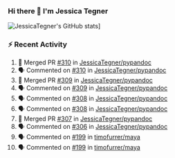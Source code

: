 ### Hi there 👋 I'm Jessica Tegner

![JessicaTegner's GitHub stats](https://github-readme-stats.vercel.app/api?username=jessicategner)]


### :zap: Recent Activity

<!--START_SECTION:activity-->
1. 🎉 Merged PR [#310](https://github.com/JessicaTegner/pypandoc/pull/310) in [JessicaTegner/pypandoc](https://github.com/JessicaTegner/pypandoc)
2. 🗣 Commented on [#310](https://github.com/JessicaTegner/pypandoc/issues/310) in [JessicaTegner/pypandoc](https://github.com/JessicaTegner/pypandoc)
3. 🎉 Merged PR [#309](https://github.com/JessicaTegner/pypandoc/pull/309) in [JessicaTegner/pypandoc](https://github.com/JessicaTegner/pypandoc)
4. 🗣 Commented on [#309](https://github.com/JessicaTegner/pypandoc/issues/309) in [JessicaTegner/pypandoc](https://github.com/JessicaTegner/pypandoc)
5. 🗣 Commented on [#308](https://github.com/JessicaTegner/pypandoc/issues/308) in [JessicaTegner/pypandoc](https://github.com/JessicaTegner/pypandoc)
6. 🗣 Commented on [#308](https://github.com/JessicaTegner/pypandoc/issues/308) in [JessicaTegner/pypandoc](https://github.com/JessicaTegner/pypandoc)
7. 🎉 Merged PR [#307](https://github.com/JessicaTegner/pypandoc/pull/307) in [JessicaTegner/pypandoc](https://github.com/JessicaTegner/pypandoc)
8. 🗣 Commented on [#306](https://github.com/JessicaTegner/pypandoc/issues/306) in [JessicaTegner/pypandoc](https://github.com/JessicaTegner/pypandoc)
9. 🗣 Commented on [#199](https://github.com/timofurrer/maya/issues/199) in [timofurrer/maya](https://github.com/timofurrer/maya)
10. 🗣 Commented on [#199](https://github.com/timofurrer/maya/issues/199) in [timofurrer/maya](https://github.com/timofurrer/maya)
<!--END_SECTION:activity-->

